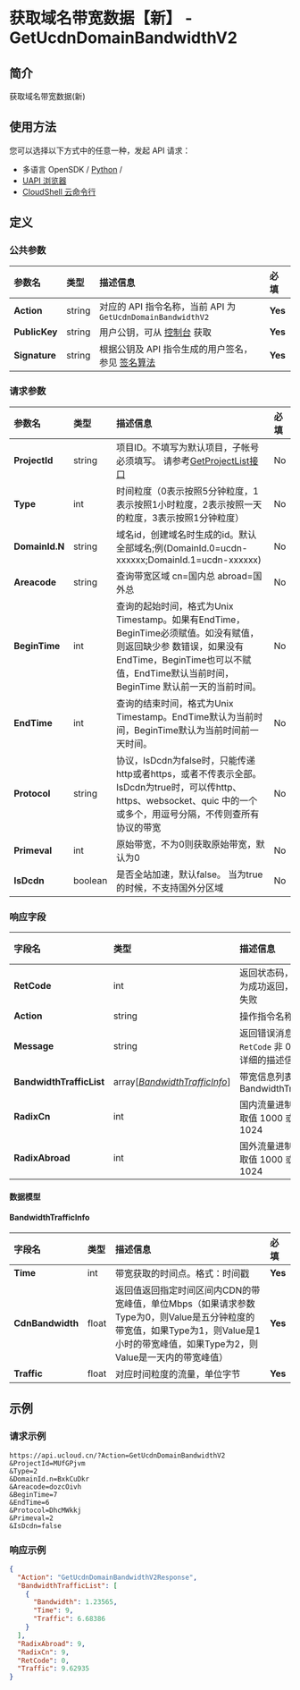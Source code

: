 # 获取域名带宽数据【新】 - GetUcdnDomainBandwidthV2

## 简介

获取域名带宽数据(新)






## 使用方法

您可以选择以下方式中的任意一种，发起 API 请求：
- 多语言 OpenSDK / [Python](https://github.com/ucloud/ucloud-sdk-python3) /
- [UAPI 浏览器](https://console.ucloud.cn/uapi/detail?id=GetUcdnDomainBandwidthV2)
- [CloudShell 云命令行](https://shell.ucloud.cn/)


## 定义

### 公共参数

| 参数名 | 类型 | 描述信息 | 必填 |
|:---|:---|:---|:---|
| **Action**     | string  | 对应的 API 指令名称，当前 API 为 `GetUcdnDomainBandwidthV2`                        | **Yes** |
| **PublicKey**  | string  | 用户公钥，可从 [控制台](https://console.ucloud.cn/uapi/apikey) 获取                                             | **Yes** |
| **Signature**  | string  | 根据公钥及 API 指令生成的用户签名，参见 [签名算法](api/summary/signature.md)  | **Yes** |

### 请求参数

| 参数名 | 类型 | 描述信息 | 必填 |
|:---|:---|:---|:---|
| **ProjectId** | string | 项目ID。不填写为默认项目，子帐号必须填写。 请参考[GetProjectList接口](https://docs.ucloud.cn/api/summary/get_project_list) |No|
| **Type** | int | 时间粒度（0表示按照5分钟粒度，1表示按照1小时粒度，2表示按照一天的粒度，3表示按照1分钟粒度） |No|
| **DomainId.N** | string | 域名id，创建域名时生成的id。默认全部域名;例(DomainId.0=ucdn-xxxxxx;DomainId.1=ucdn-xxxxxx) |No|
| **Areacode** | string | 查询带宽区域  cn=国内总 abroad=国外总  |No|
| **BeginTime** | int | 查询的起始时间，格式为Unix Timestamp。如果有EndTime，BeginTime必须赋值。如没有赋值，则返回缺少参 数错误，如果没有EndTime，BeginTime也可以不赋值，EndTime默认当前时间，BeginTime 默认前一天的当前时间。 |No|
| **EndTime** | int | 查询的结束时间，格式为Unix Timestamp。EndTime默认为当前时间，BeginTime默认为当前时间前一天时间。 |No|
| **Protocol** | string | 协议，IsDcdn为false时，只能传递http或者https，或者不传表示全部。<br />IsDcdn为true时，可以传http、https、websocket、quic  中的一个或多个，用逗号分隔，不传则查所有协议的带宽 |No|
| **Primeval** | int | 原始带宽，不为0则获取原始带宽，默认为0 |No|
| **IsDcdn** | boolean | 是否全站加速，默认false。 当为true的时候，不支持国外分区域 |No|

### 响应字段

| 字段名 | 类型 | 描述信息 | 必填 |
|:---|:---|:---|:---|
| **RetCode** | int | 返回状态码，为 0 则为成功返回，非 0 为失败 |**Yes**|
| **Action** | string | 操作指令名称 |**Yes**|
| **Message** | string | 返回错误消息，当 `RetCode` 非 0 时提供详细的描述信息 |No|
| **BandwidthTrafficList** | array[[*BandwidthTrafficInfo*](#BandwidthTrafficInfo)] | 带宽信息列表，参见BandwidthTrafficInfo |No|
| **RadixCn** | int | 国内流量进制<br />取值 1000 或者 1024 |No|
| **RadixAbroad** | int | 国外流量进制<br />取值 1000 或者 1024 |No|

#### 数据模型


#### BandwidthTrafficInfo

| 字段名 | 类型 | 描述信息 | 必填 |
|:---|:---|:---|:---|
| **Time** | int | 带宽获取的时间点。格式：时间戳 |**Yes**|
| **CdnBandwidth** | float | 返回值返回指定时间区间内CDN的带宽峰值，单位Mbps（如果请求参数Type为0，则Value是五分钟粒度的带宽值，如果Type为1，则Value是1小时的带宽峰值，如果Type为2，则Value是一天内的带宽峰值） |**Yes**|
| **Traffic** | float | 对应时间粒度的流量，单位字节 |**Yes**|

## 示例

### 请求示例
    
```
https://api.ucloud.cn/?Action=GetUcdnDomainBandwidthV2
&ProjectId=MUfGPjvm
&Type=2
&DomainId.n=BxkCuDkr
&Areacode=dozcOivh
&BeginTime=7
&EndTime=6
&Protocol=DhcMWkkj
&Primeval=2
&IsDcdn=false
```

### 响应示例
    
```json
{
  "Action": "GetUcdnDomainBandwidthV2Response",
  "BandwidthTrafficList": [
    {
      "Bandwidth": 1.23565,
      "Time": 9,
      "Traffic": 6.68386
    }
  ],
  "RadixAbroad": 9,
  "RadixCn": 9,
  "RetCode": 0,
  "Traffic": 9.62935
}
```





